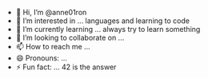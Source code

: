 - 👋 Hi, I’m @anne01ron
- 👀 I’m interested in ... languages and learning to code
- 🌱 I’m currently learning ... always try to learn something
- 💞️ I’m looking to collaborate on ...
- 📫 How to reach me ...
- 😄 Pronouns: ...
- ⚡ Fun fact: ... 42 is the answer

<!---
anne01ron/anne01ron is a ✨ special ✨ repository because its `README.md` (this file) appears on your GitHub profile.
You can click the Preview link to take a look at your changes.
--->
